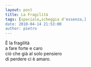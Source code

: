 ```yaml
---
layout: post
title: La Fragilità
tags: [speciale,scheggia d'essenza,]
date: 2010-04-14 21:53:00
author: pietro
---
```

È la fragilità<br/>a fare forte e caro<br/>ciò che già al solo pensiero<br/>di perdere ci è amaro.
